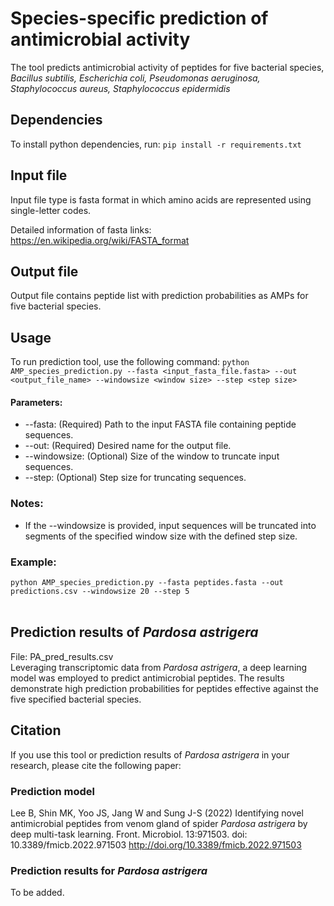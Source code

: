 # Species-specific prediction of antimicrobial activity
The tool predicts antimicrobial activity of peptides for five bacterial species, <br><i>Bacillus subtilis, Escherichia coli, Pseudomonas aeruginosa, Staphylococcus aureus, Staphylococcus epidermidis</i>


## Dependencies
To install python dependencies, run: `pip install -r requirements.txt`

## Input file 
Input file type is fasta format in which amino acids are represented using single-letter codes.

Detailed information of fasta links: https://en.wikipedia.org/wiki/FASTA_format

## Output file
Output file contains peptide list with prediction probabilities as AMPs for five bacterial species.

## Usage
To run prediction tool, use the following command:
`python AMP_species_prediction.py --fasta <input_fasta_file.fasta> --out <output_file_name> --windowsize <window size> --step <step size>` <br><be>
#### Parameters:
-	--fasta: (Required) Path to the input FASTA file containing peptide sequences.
-	--out: (Required) Desired name for the output file.
-	--windowsize: (Optional) Size of the window to truncate input sequences.
-	--step: (Optional) Step size for truncating sequences.
### Notes:
- If the --windowsize is provided, input sequences will be truncated into segments of the specified window size with the defined step size.
### Example:
`python AMP_species_prediction.py --fasta peptides.fasta --out predictions.csv --windowsize 20 --step 5`
<br><br>

## Prediction results of <i>Pardosa astrigera</i>
File: PA_pred_results.csv <br>
Leveraging transcriptomic data from <i>Pardosa astrigera</i>, a deep learning model was employed to predict antimicrobial peptides. The results demonstrate high prediction probabilities for peptides effective against the five specified bacterial species.


## Citation
If you use this tool or prediction results of <i>Pardosa astrigera</i> in your research, please cite the following paper:

### Prediction model
Lee B, Shin MK, Yoo JS, Jang W and Sung J-S (2022) Identifying novel antimicrobial peptides from venom gland of spider <i>Pardosa astrigera</i> by deep multi-task learning. Front. Microbiol. 13:971503. doi: 10.3389/fmicb.2022.971503
http://doi.org/10.3389/fmicb.2022.971503

### Prediction results for <i>Pardosa astrigera</i>
To be added.

